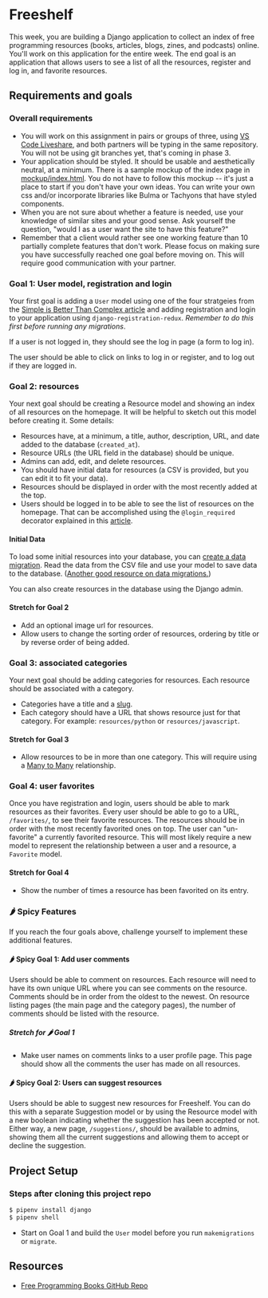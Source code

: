 # Freeshelf

This week, you are building a Django application to collect an index of free programming resources (books, articles, blogs, zines, and podcasts) online. You'll work on this application for the entire week. The end goal is an application that allows users to see a list of all the resources, register and log in, and favorite resources.

## Requirements and goals

### Overall requirements

- You will work on this assignment in pairs or groups of three, using [VS Code Liveshare](https://code.visualstudio.com/learn/collaboration/live-share), and both partners will be typing in the same repository. You will not be using git branches yet, that's coming in phase 3.
- Your application should be styled. It should be usable and aesthetically neutral, at a minimum. There is a sample mockup of the index page in [mockup/index.html](mockup/index.html). You do not have to follow this mockup -- it's just a place to start if you don't have your own ideas. You can write your own css and/or incorporate libraries like Bulma or Tachyons that have styled components.
- When you are not sure about whether a feature is needed, use your knowledge of similar sites and your good sense. Ask yourself 
the question, "would I as a user want the site to have this feature?"
- Remember that a client would rather see one working feature than 10 partially complete features that don't work. Please focus on making sure you have successfully reached one goal before moving on. This will require good communication with your partner.

### Goal 1: User model, registration and login

Your first goal is adding a `User` model using one of the four stratgeies from the [Simple is Better Than Complex article](https://simpleisbetterthancomplex.com/tutorial/2016/07/22/how-to-extend-django-user-model.html) and adding registration and login to your application using `django-registration-redux`. *Remember to do this first before running any migrations*.

If a user is not logged in, they should see the log in page (a form to log in).

The user should be able to click on links to log in or register, and to log out if they are logged in.

### Goal 2: resources

Your next goal should be creating a Resource model and showing an index of all resources on the homepage. It will be helpful to sketch out this model before creating it. Some details:

- Resources have, at a minimum, a title, author, description, URL, and date added to the database (`created_at`).
- Resource URLs (the URL field in the database) should be unique.
- Admins can add, edit, and delete resources.
- You should have initial data for resources (a CSV is provided, but you can edit it to fit your data).
- Resources should be displayed in order with the most recently added at the top.
- Users should be logged in to be able to see the list of resources on the homepage. That can be accomplished using the `@login_required` decorator explained in this [article](https://realpython.com/django-view-authorization/#restricting-views-to-logged-in-users).

#### Initial Data

To load some initial resources into your database, you can [create a data migration](https://docs.djangoproject.com/en/4.0/topics/migrations/#data-migrations). Read the data from the CSV file and use your model to save data to the database. ([Another good resource on data migrations.](https://simpleisbetterthancomplex.com/tutorial/2017/09/26/how-to-create-django-data-migrations.html))

You can also create resources in the database using the Django admin.

#### Stretch for Goal 2

- Add an optional image url for resources.
- Allow users to change the sorting order of resources, ordering by title or by reverse order of being added.

### Goal 3: associated categories

Your next goal should be adding categories for resources. Each resource should be associated with a category.

- Categories have a title and a [slug](https://docs.djangoproject.com/en/4.0/ref/models/fields/#slugfield).
- Each category should have a URL that shows resource just for that category. For example: `resources/python` or `resources/javascript`.

#### Stretch for Goal 3

- Allow resources to be in more than one category. This will require using a [Many to Many](https://www.revsys.com/tidbits/tips-using-djangos-manytomanyfield/) relationship.

### Goal 4: user favorites

Once you have registration and login, users should be able to mark resources as their favorites. Every user should be able to go to a URL, `/favorites/`, to see their favorite resources. The resources should be in order with the most recently favorited ones on top. The user can "un-favorite" a currently favorited resource. This will most likely require a new model to represent the relationship between a user and a resource, a `Favorite` model.

#### Stretch for Goal 4

- Show the number of times a resource has been favorited on its entry.


### 🌶 Spicy Features

If you reach the four goals above, challenge yourself to implement these additional features.
#### 🌶 Spicy Goal 1: Add user comments

Users should be able to comment on resources. Each resource will need to have its own unique URL where you can see comments on the resource. Comments should be in order from the oldest to the newest. On resource listing pages (the main page and the category pages), the number of comments should be listed with the resource.

##### Stretch for 🌶 Goal 1

- Make user names on comments links to a user profile page. This page should show all the comments the user has made on all resources.

#### 🌶 Spicy Goal 2: Users can suggest resources

Users should be able to suggest new resources for Freeshelf. You can do this with a separate Suggestion model or by using the Resource model with a new boolean indicating whether the suggestion has been accepted or not. Either way, a new page, `/suggestions/`, should be available to admins, showing them all the current suggestions and allowing them to accept or decline the suggestion.

## Project Setup

### Steps after cloning this project repo

```sh
$ pipenv install django
$ pipenv shell
```
- Start on Goal 1 and build the `User` model before you run `makemigrations` or `migrate`.

## Resources

- [Free Programming Books GitHub Repo](https://github.com/EbookFoundation/free-programming-books)
